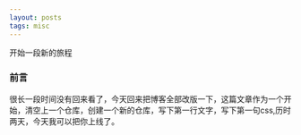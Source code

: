 ```yaml
---
layout: posts
tags: misc
---
```


开始一段新的旅程
<!--more-->

### 前言
很长一段时间没有回来看了，今天回来把博客全部改版一下，这篇文章作为一个开始，清空上一个仓库，创建一个新的仓库，写下第一行文字，写下第一句css,历时两天，今天我可以把你上线了。